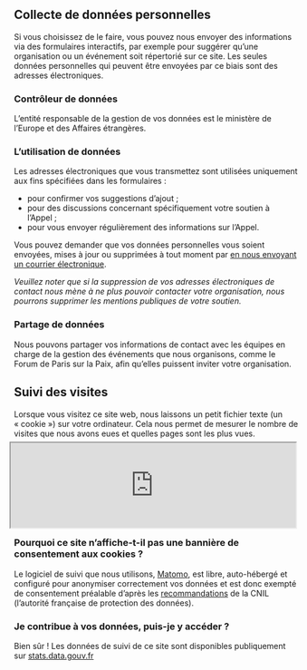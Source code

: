 ## Collecte de données personnelles

Si vous choisissez de le faire, vous pouvez nous envoyer des informations via des formulaires interactifs, par exemple pour suggérer qu’une organisation ou un événement soit répertorié sur ce site. Les seules données personnelles qui peuvent être envoyées par ce biais sont des adresses électroniques.

### Contrôleur de données

L’entité responsable de la gestion de vos données est le ministère de l’Europe et des Affaires étrangères.

### L’utilisation de données

Les adresses électroniques que vous transmettez sont utilisées uniquement aux fins spécifiées dans les formulaires :

- pour confirmer vos suggestions d’ajout ;
- pour des discussions concernant spécifiquement votre soutien à l’Appel ;
- pour vous envoyer régulièrement des informations sur l’Appel.

Vous pouvez demander que vos données personnelles vous soient envoyées, mises à jour ou supprimées à tout moment par [en nous envoyant un courrier électronique](mailto:paris.call@diplomatie.gouv.fr?subject=Donnees%20personnelles).

_Veuillez noter que si la suppression de vos adresses électroniques de contact nous mène à ne plus pouvoir contacter votre organisation, nous pourrons supprimer les mentions publiques de votre soutien._

### Partage de données

Nous pouvons partager vos informations de contact avec les équipes en charge de la gestion des événements que nous organisons, comme le Forum de Paris sur la Paix, afin qu’elles puissent inviter votre organisation.


## Suivi des visites

Lorsque vous visitez ce site web, nous laissons un petit fichier texte (un « cookie ») sur votre ordinateur. Cela nous permet de mesurer le nombre de visites que nous avons eues et quelles pages sont les plus vues.

<iframe src="https://stats.data.gouv.fr/index.php?module=CoreAdminHome&action=optOut&language={{ page.lang }}&backgroundColor=&fontColor=1a0d50&fontSize=&fontFamily=Avenir%20Next" style="height: 150px; width: 100%; margin: -8px" ></iframe>

### Pourquoi ce site n’affiche-t-il pas une bannière de consentement aux cookies ?

Le logiciel de suivi que nous utilisons, [Matomo](https://www.matomo.org), est libre, auto-hébergé et configuré pour anonymiser correctement vos données et est donc exempté de consentement préalable d’après les [recommandations](https://www.cnil.fr/fr/solutions-pour-la-mesure-daudience) de la CNIL (l’autorité française de protection des données).

### Je contribue à vos données, puis-je y accéder ?

Bien sûr ! Les données de suivi de ce site sont disponibles publiquement sur [stats.data.gouv.fr](https://stats.data.gouv.fr/index.php?module=CoreHome&action=index&idSite=98&period=range&date=previous30)
